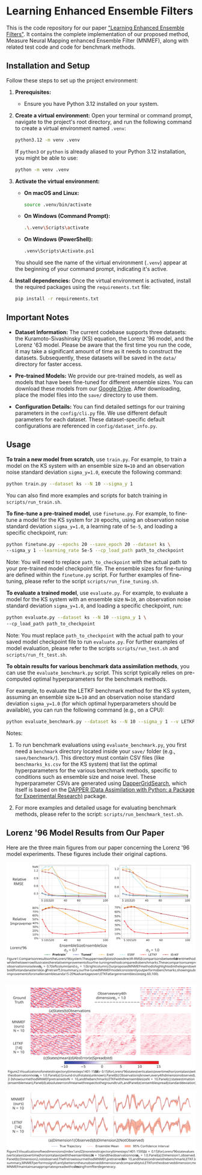 # Learning Enhanced Ensemble Filters

This is the code repository for our paper ["Learning Enhanced Ensemble Filters"](https://arxiv.org/abs/2504.17836). It contains the complete implementation of our proposed method, Measure Neural Mapping enhanced Ensemble Filter (MNMEF), along with related test code and code for benchmark methods.

## Installation and Setup

Follow these steps to set up the project environment:

1.  **Prerequisites:**
    * Ensure you have Python 3.12 installed on your system.

2.  **Create a virtual environment:**
    Open your terminal or command prompt, navigate to the project's root directory, and run the following command to create a virtual environment named `.venv`:
    ```bash
    python3.12 -m venv .venv
    ```
    If `python3` or `python` is already aliased to your Python 3.12 installation, you might be able to use:
    ```bash
    python -m venv .venv
    ```

3.  **Activate the virtual environment:**

    * **On macOS and Linux:**
        ```bash
        source .venv/bin/activate
        ```
    * **On Windows (Command Prompt):**
        ```bash
        .\.venv\Scripts\activate
        ```
    * **On Windows (PowerShell):**
        ```bash
        .venv\Scripts\Activate.ps1
        ```
    You should see the name of the virtual environment (`.venv`) appear at the beginning of your command prompt, indicating it's active.

4.  **Install dependencies:**
    Once the virtual environment is activated, install the required packages using the `requirements.txt` file:
    ```bash
    pip install -r requirements.txt
    ```


## Important Notes

* **Dataset Information:** The current codebase supports three datasets: the Kuramoto-Sivashinsky (KS) equation, the Lorenz '96 model, and the Lorenz '63 model. Please be aware that the first time you run the code, it may take a significant amount of time as it needs to construct the datasets. Subsequently, these datasets will be saved in the `data/` directory for faster access.

* **Pre-trained Models:** We provide our pre-trained models, as well as models that have been fine-tuned for different ensemble sizes. You can download these models from our [Google Drive](https://drive.google.com/drive/folders/1vwJEpIQI8qr1wTOmrHCEXYrySab9Wbky?usp=sharing). After downloading, place the model files into the `save/` directory to use them.

* **Configuration Details:** You can find detailed settings for our training parameters in the `config/cli.py` file. We use different default parameters for each dataset. These dataset-specific default configurations are referenced in `config/dataset_info.py`.

## Usage

**To train a new model from scratch**, use `train.py`. For example, to train a model on the KS system with an ensemble size `N=10` and an observation noise standard deviation `sigma_y=1.0`, execute the following command:

```bash
python train.py --dataset ks --N 10 --sigma_y 1
```
You can also find more examples and scripts for batch training in `scripts/run_train.sh`.

**To fine-tune a pre-trained model**, use `finetune.py`. For example, to fine-tune a model for the KS system for `20` epochs, using an observation noise standard deviation `sigma_y=1.0`, a learning rate of `5e-5`, and loading a specific checkpoint, run:
```bash
python finetune.py --epochs 20 --save_epoch 20 --dataset ks \
--sigma_y 1 --learning_rate 5e-5 --cp_load_path path_to_checkpoint
```
Note: You will need to replace `path_to_checkpoint` with the actual path to your pre-trained model checkpoint file. The ensemble sizes for fine-tuning are defined within the `finetune.py` script. For further examples of fine-tuning, please refer to the script `scripts/run_fine_tuning.sh`.

**To evaluate a trained model**, use `evaluate.py`. For example, to evaluate a model for the KS system with an ensemble size `N=10`, an observation noise standard deviation `sigma_y=1.0`, and loading a specific checkpoint, run:
```bash
python evaluate.py --dataset ks --N 10 --sigma_y 1 \
--cp_load_path path_to_checkpoint
```
Note: You must replace `path_to_checkpoint` with the actual path to your saved model checkpoint file to run `evaluate.py`. For further examples of model evaluation, please refer to the scripts `scripts/run_test.sh` and `scripts/run_ft_test.sh`.

**To obtain results for various benchmark data assimilation methods**, you can use the `evaluate_benchmark.py` script. This script typically relies on pre-computed optimal hyperparameters for the benchmark methods.

For example, to evaluate the LETKF benchmark method for the KS system, assuming an ensemble size `N=10` and an observation noise standard deviation `sigma_y=1.0` (for which optimal hyperparameters should be available), you can run the following command (e.g., on a CPU):

```bash
python evaluate_benchmark.py --dataset ks --N 10 --sigma_y 1 --v LETKF --device cpu
```
Notes: 

1. To run benchmark evaluations using `evaluate_benchmark.py`, you first need a `benchmark` directory located inside your `save/` folder (e.g., `save/benchmark/`). This directory must contain CSV files (like `benchmarks_ks.csv` for the KS system) that list the optimal hyperparameters for the various benchmark methods, specific to conditions such as ensemble size and noise level. These hyperparameter CSVs are generated using [DapperGridSearch](https://github.com/wispcarey/DapperGridSearch), which itself is based on the [DAPPER (Data Assimilation with Python: a Package for Experimental Research)](http://dappergithub.com/nansencenter/DAPPER) package.

2. For more examples and detailed usage for evaluating benchmark methods, please refer to the script: `scripts/run_benchmark_test.sh`.

## Lorenz '96 Model Results from Our Paper

Here are the three main figures from our paper concerning the Lorenz '96 model experiments. These figures include their original captions.

![Lorenz '96 Results - Figure 1](sample_figures/L96_figure_1.svg)

![Lorenz '96 Results - Figure 2](sample_figures/L96_figure_2.svg)

![Lorenz '96 Results - Figure 3](sample_figures/L96_figure_3.svg)